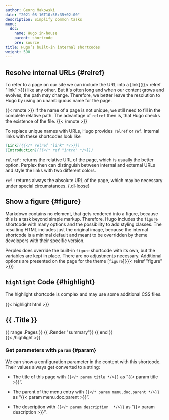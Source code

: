 ```yaml
---
author: Georg Makowski
date: "2021-08-16T10:56:35+02:00"
description: Simplify common tasks
menu:
  doc:
    name: Hugo in-house
    parent: shortcode
    pre: source
title: Hugo’s built-in internal shortcodes
weight: 590
---
```


## Resolve internal URLs {#relref}

To refer to a page on our site we can include the URL into a [link]({{< relref "link" >}}) like any other. But it's often long and when our content grows and evolves, the path may change. Therefore, we better leave the resolution to Hugo by using an unambiguous name for the page.

{{< mnote >}}
If the name of a page is not unique, we still need to fill in the complete relative path. The advantage of `relref` then is, that Hugo checks the existence of the file.
{{< /mnote >}}

To replace unique names with URLs, Hugo provides `relref` or `ref`. Internal links with these shortcodes look like

```md
[Link]({{</* relref "link" */>}})
[Introduction]({{</* ref "intro" */>}})
```

`relref`
: returns the relative URL of the page, which is usually the better option. Perplex then can distinguish between internal and external URLs and style the links with two different colors.

`ref`
: returns always the absolute URL of the page, which may be necessary under special circumstances.
{.dl-loose}

## Show a figure {#figure}

Markdown contains no element, that gets rendered into a figure, because this is a task beyond simple markup. Therefore, Hugo includes the `figure` shortcode with many options and the possibility to add styling classes. The resulting HTML includes just the original image, because the internal shortcode is a minimal default and meant to be overridden by theme developers with their specific version.

Perplex does override the built-in `figure` shortcode with its own, but the variables are kept in place. There are no adjustments necessary. Additional options are presented on the page for the theme [`figure`]({{< relref "figure" >}})

## `highlight` Code {#highlight}

The highlight shortcode is complex and may use some additional CSS files.

{{< highlight html >}}
<section id="main">
  <div>
   <h1 id="title">{{ .Title }}</h1>
    {{ range .Pages }}
        {{ .Render "summary"}}
    {{ end }}
  </div>
</section>
{{< /highlight >}}

### Get parameters with `param` {#param}

We can show a configuration parameter in the content with this shortcode. Their values always get converted to a string:

- The title of this page with `{{</* param title */>}}` as “{{< param title >}}”.

- The parent of the menu entry with `{{</* param menu.doc.parent */>}}` as “{{< param menu.doc.parent >}}”.

- The description with `{{</* param description  */>}}` as “{{< param description >}}”.

[hugofigure]: https://gohugo.io/content-management/shortcodes/#figure

